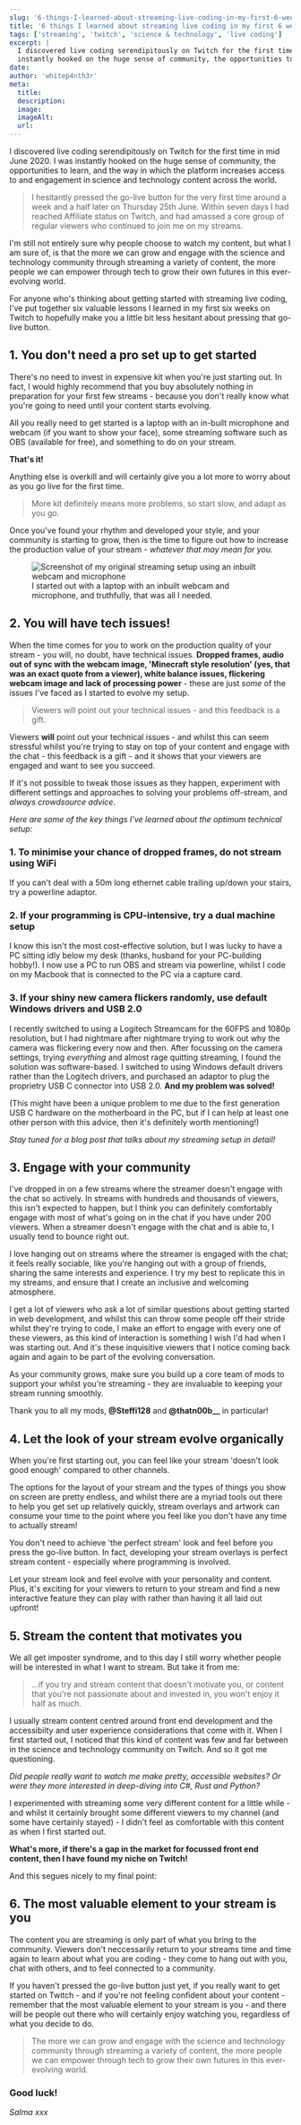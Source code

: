 ```yaml
---
slug: '6-things-I-learned-about-streaming-live-coding-in-my-first-6-weeks-on-Twitch'
title: '6 things I learned about streaming live coding in my first 6 weeks on Twitch'
tags: ['streaming', 'twitch', 'science & technology', 'live coding']
excerpt: |
  I discovered live coding serendipitously on Twitch for the first time in mid June 2020. I was
  instantly hooked on the huge sense of community, the opportunities to learn, and the way in which the platform increases access to and engagement in science and technology content across the world.
date:
author: 'whitep4nth3r'
meta:
  title:
  description:
  image:
  imageAlt:
  url:
---
```


I discovered live coding serendipitously on Twitch for the first time in mid June 2020. I was
instantly hooked on the huge sense of community, the opportunities to learn, and the way in which
the platform increases access to and engagement in science and technology content across the world.

> I hesitantly pressed the go-live button for the very first time around a week and a half later on
> Thursday 25th June. Within seven days I had reached Affiliate status on Twitch, and had amassed a
> core group of regular viewers who continued to join me on my streams.

I'm still not entirely sure why people choose to watch my content, but what I am sure of, is that
the more we can grow and engage with the science and technology community through streaming a
variety of content, the more people we can empower through tech to grow their own futures in this
ever-evolving world.

For anyone who's thinking about getting started with streaming live coding, I've put together six
valuable lessons I learned in my first six weeks on Twitch to hopefully make you a little bit less
hesitant about pressing that go-live button.

## 1. You don't need a pro set up to get started

There's no need to invest in expensive kit when you're just starting out. In fact, I would highly
recommend that you buy absolutely nothing in preparation for your first few streams - because you
don't really know what you're going to need until your content starts evolving.

All you really need to get started is a laptop with an in-built microphone and webcam (if you want
to show your face), some streaming software such as OBS (available for free), and something to do on
your stream.

**That's it!**

Anything else is overkill and will certainly give you a lot more to worry about as you go live for
the first time.

> More kit definitely means more problems, so start slow, and adapt as you go.

Once you've found your rhythm and developed your style, and your community is starting to grow, then
is the time to figure out how to increase the production value of your stream - _whatever that may
mean for you._

<figure>
 <img src="./img/blog/original-stream-setup.png"
         alt="Screenshot of my original streaming setup using an inbuilt webcam and microphone">
<figcaption>I started out with a laptop with an inbuilt webcam and microphone, and truthfully, that was all I needed.</figcaption>
</figure>

## 2. You will have tech issues!

When the time comes for you to work on the production quality of your stream - you will, no doubt,
have technical issues. **Dropped frames, audio out of sync with the webcam image, 'Minecraft style
resolution' (yes, that was an exact quote from a viewer), white balance issues, flickering webcam
image and lack of processing power** - these are just _some_ of the issues I've faced as I started
to evolve my setup.

> Viewers will point out your technical issues - and this feedback is a gift.

Viewers **will** point out your technical issues - and whilst this can seem stressful whilst you're
trying to stay on top of your content and engage with the chat - this feedback is a gift - and it
shows that your viewers are engaged and want to see you succeed.

If it's not possible to tweak those issues as they happen, experiment with different settings and
approaches to solving your problems off-stream, and _always crowdsource advice._

_Here are some of the key things I've learned about the optimum technical setup:_

### 1. To minimise your chance of dropped frames, do not stream using WiFi

If you can't deal with a 50m long ethernet cable trailing up/down your stairs, try a powerline
adaptor.

### 2. If your programming is CPU-intensive, try a dual machine setup

I know this isn't the most cost-effective solution, but I was lucky to have a PC sitting idly below
my desk (thanks, husband for your PC-building hobby!). I now use a PC to run OBS and stream via
powerline, whilst I code on my Macbook that is connected to the PC via a capture card.

### 3. If your shiny new camera flickers randomly, use default Windows drivers and USB 2.0

I recently switched to using a Logitech Streamcam for the 60FPS and 1080p resolution, but I had
nightmare after nightmare trying to work out why the camera was flickering every now and then. After
focussing on the camera settings, trying _everything_ and almost rage quitting streaming, I found
the solution was software-based. I switched to using Windows default drivers rather than the
Logitech drivers, and purchased an adaptor to plug the proprietry USB C connector into USB 2.0.
**And my problem was solved!**

(This might have been a unique problem to me due to the first generation USB C hardware on the
motherboard in the PC, but if I can help at least one other person with this advice, then it's
definitely worth mentioning!)

_Stay tuned for a blog post that talks about my streaming setup in detail!_

## 3. Engage with your community

I've dropped in on a few streams where the streamer doesn't engage with the chat so actively. In
streams with hundreds and thousands of viewers, this isn't expected to happen, but I think you can
definitely comfortably engage with most of what's going on in the chat if you have under 200
viewers. When a streamer doesn't engage with the chat and is able to, I usually tend to bounce right
out.

I love hanging out on streams where the streamer is engaged with the chat; it feels really sociable,
like you're hanging out with a group of friends, sharing the same interests and experience. I try my
best to replicate this in my streams, and ensure that I create an inclusive and welcoming
atmosphere.

I get a lot of viewers who ask a lot of similar questions about getting started in web development,
and whilst this can throw some people off their stride whilst they're trying to code, I make an
effort to engage with every one of these viewers, as this kind of interaction is something I wish
I'd had when I was starting out. And it's these inquisitive viewers that I notice coming back again
and again to be part of the evolving conversation.

As your community grows, make sure you build up a core team of mods to support your whilst you're
streaming - they are invaluable to keeping your stream running smoothly.

Thank you to all my mods, **@Steffi128** and **@thatn00b\_\_** in particular!

## 4. Let the look of your stream evolve organically

When you're first starting out, you can feel like your stream 'doesn't look good enough' compared to
other channels.

The options for the layout of your stream and the types of things you show on screen are pretty
endless, and whilst there are a myriad tools out there to help you get set up relatively quickly,
stream overlays and artwork can consume your time to the point where you feel like you don't have
any time to actually stream!

You don't need to achieve 'the perfect stream' look and feel before you press the go-live button. In
fact, developing your stream overlays is perfect stream content - especially where programming is
involved.

Let your stream look and feel evolve with your personality and content. Plus, it's exciting for your
viewers to return to your stream and find a new interactive feature they can play with rather than
having it all laid out upfront!

## 5. Stream the content that motivates you

We all get imposter syndrome, and to this day I still worry whether people will be interested in
what I want to stream. But take it from me:

> ...if you try and stream content that doesn't motivate you, or content that you're not passionate
> about and invested in, you won't enjoy it half as much.

I usually stream content centred around front end development and the accessibilty and user
experience considerations that come with it. When I first started out, I noticed that this kind of
content was few and far between in the science and technology community on Twitch. And so it got me
questioning.

_Did people really want to watch me make pretty, accessible websites? Or were they more interested
in deep-diving into C#, Rust and Python?_

I experimented with streaming some very different content for a little while - and whilst it
certainly brought some different viewers to my channel (and some have certainly stayed) - I didn't
feel as comfortable with this content as when I first started out.

**What's more, if there's a gap in the market for focussed front end content, then I have found my
niche on Twitch!**

And this segues nicely to my final point:

## 6. The most valuable element to your stream is you

The content you are streaming is only part of what you bring to the community. Viewers don't
neccessarily return to your streams time and time again to learn about what you are coding - they
come to hang out with you, chat with others, and to feel connected to a community.

If you haven't pressed the go-live button just yet, if you really want to get started on Twitch -
and if you're not feeling confident about your content - remember that the most valuable element to
your stream is you - and there will be people out there who will certainly enjoy watching you,
regardless of what you decide to do.

> The more we can grow and engage with the science and technology community through streaming a
> variety of content, the more people we can empower through tech to grow their own futures in this
> ever-evolving world.

### Good luck!

_Salma xxx_
